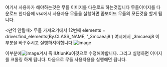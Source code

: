 여기서 사용자가 해야하는것은 무들 이미지를 다운로드 하는것입니다
무들이미지를 다운로드 한다음에 vsc에서 사용자용 무들을 실행하면 좀보이드 무들의 모든것을 할게 됩니다.




<만약 안될때>
무들 가져오기에서 12번째 elements = driver.find_elements(By.CLASS_NAME, '_3mcaeaj8') 여시에서 _3mcaeaj8 이부분을 바꾸주시고 실행하셔야합니다
![image](https://github.com/miasanmia1027/Project-Zomboid/assets/151910542/dcbd72c0-ea8d-4951-9d60-2f3743bef7dd)

이부분에![image](https://github.com/miasanmia1027/Project-Zomboid/assets/151910542/11052f91-63b7-466c-9da0-dfaa918dab3e)겨시 즉 lUtIunKu이것으로 수정해야합니다.
그리고 실행하면 이미지를 크롤링 하게 됩니다. 
다음으로 무들 사용자용을 실행해면 됩니다.
